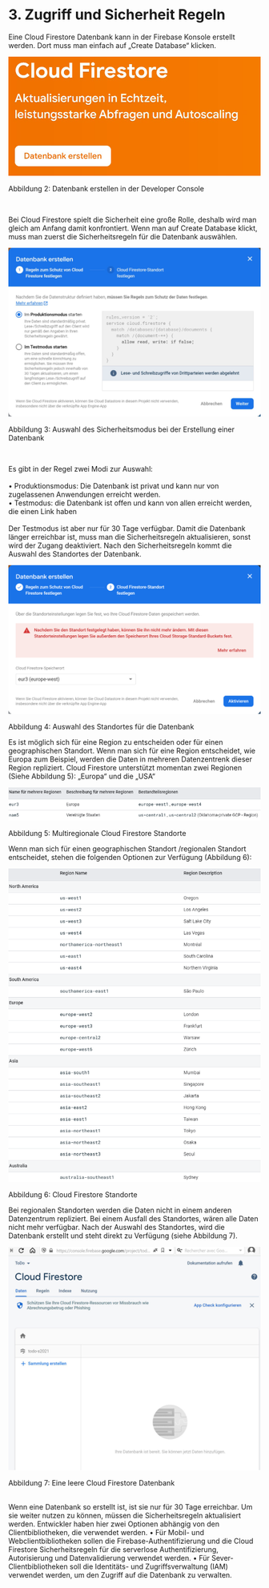 # 3. Zugriff und Sicherheit Regeln

Eine Cloud Firestore Datenbank kann in der Firebase Konsole erstellt werden. Dort muss man einfach auf „Create Database“ klicken.

![](media/image5.png)

Abbildung 2: Datenbank erstellen in der Developer Console

<br>

Bei Cloud Firestore spielt die Sicherheit eine große Rolle, deshalb wird man gleich am Anfang damit konfrontiert. Wenn man auf Create Database klickt, muss man zuerst die Sicherheitsregeln für die Datenbank auswählen.

![](media/image6.png)

Abbildung 3: Auswahl des Sicherheitsmodus bei der Erstellung einer Datenbank

<br>

Es gibt in der Regel zwei Modi zur Auswahl: <br><br>
•	Produktionsmodus: Die Datenbank ist privat und kann nur von zugelassenen Anwendungen erreicht werden.<br>
•	Testmodus: die Datenbank ist offen und kann von allen erreicht werden, die einen Link haben <br><br>
Der Testmodus ist aber nur für 30 Tage verfügbar. Damit die Datenbank länger erreichbar ist, muss man die Sicherheitsregeln aktualisieren, sonst wird der Zugang deaktiviert.
Nach den Sicherheitsregeln kommt die Auswahl des Standortes der Datenbank.

![](media/image7.png)

Abbildung 4: Auswahl des Standortes für die Datenbank <br>


Es ist möglich sich für eine Region zu entscheiden oder für einen geographischen Standort. Wenn man sich für eine Region entscheidet, wie Europa zum Beispiel, werden die Daten in mehreren Datenzentrenk dieser Region repliziert. Cloud Firestore unterstützt momentan zwei Regionen (Siehe Abbildung 5): „Europa“ und die „USA“

![](media/image8.png)

Abbildung 5: Multiregionale Cloud Firestore Standorte <br>

Wenn man sich für einen geographischen Standort /regionalen Standort entscheidet, stehen die folgenden Optionen zur Verfügung (Abbildung 6):

![](media/image9.png)

Abbildung 6: Cloud Firestore Standorte <br>

Bei regionalen Standorten werden die Daten nicht in einem anderen Datenzentrum repliziert. Bei einem Ausfall des Standortes, wären alle Daten nicht mehr verfügbar.
Nach der Auswahl des Standortes, wird die Datenbank erstellt und steht direkt zu Verfügung (siehe Abbildung 7).


![](media/image10.png)

Abbildung 7: Eine leere Cloud Firestore Datenbank <br><br>


Wenn eine Datenbank so erstellt ist, ist sie nur für 30 Tage erreichbar. Um sie weiter nutzen zu können, müssen die Sicherheitsregeln aktualisiert werden. Entwickler haben hier zwei Optionen abhängig von den Clientbibliotheken, die verwendet werden.
•	Für Mobil- und Webclientbibliotheken sollen die Firebase-Authentifizierung und die Cloud Firestore Sicherheitsregeln für die serverlose Authentifizierung, Autorisierung und Datenvalidierung verwendet werden.
•	Für Sever-Clientbibliotheken soll die Identitäts- und Zugriffsverwaltung (IAM) verwendet werden, um den Zugriff auf die Datenbank zu verwalten.

<br><br>


